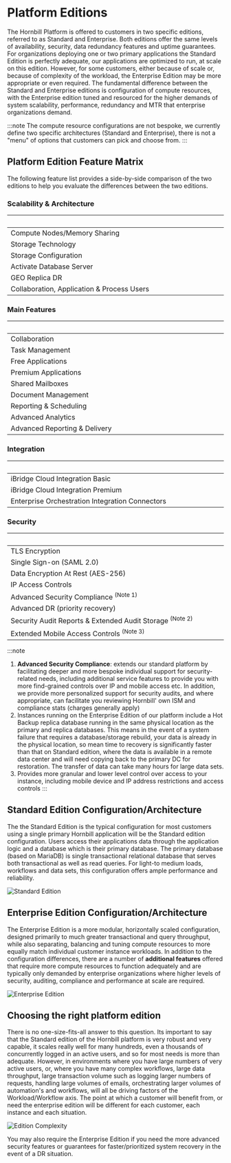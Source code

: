 # Platform Editions

The Hornbill Platform is offered to customers in two specific editions, referred to as Standard and Enterprise.  Both editions offer the same levels of availability, security, data redundancy features and uptime guarantees.  For organizations deploying one or two primary applications the Standard Edition is perfectly adequate, our applications are optimized to run, at scale on this edition.  However, for some customers, either because of scale or, because of complexity of the workload, the Enterprise Edition may be more appropriate or even required.  The fundamental difference between the Standard and Enterprise editions is configuration of compute resources, with the Enterprise edition tuned and resourced for the higher demands of system scalability, performance, redundancy and MTR that enterprise organizations demand. 

:::note
The compute resource configurations are not bespoke, we currently define two specific architectures (Standard and Enterprise), there is not a "menu" of options that customers can pick and choose from. 
:::

## Platform Edition Feature Matrix
The following feature list provides a side-by-side comparison of the two editions to help you evaluate the differences between the two editions. 

### Scalability & Architecture 
|<div style="width:490px"></div>|<div style="width:200px; text-align:cetnter;">Standard</div>|<div style="width:200px; text-align:cetnter;">Enterprise</div>|
|:--|:--:|:--:|
|Compute Nodes/Memory Sharing|Up to 8 instances|Up to 4 instances|
|Storage Technology|HDD|SSD|
|Storage Configuration|RAID 5|RAID 5 + 0|
|Activate Database Server|Single|Multiple|
|GEO Replica DR|Single (remote DC)|Dual (Remote and Local)|
|Collaboration, Application & Process Users|Up to 500 Active|No Limit|

### Main Features 
|<div style="width:490px"></div>|<div style="width:200px; text-align:cetnter;">Standard</div>|<div style="width:200px; text-align:cetnter;">Enterprise</div>|
|:--|:--:|:--:|
|Collaboration|Y|Y|
|Task Management|Y|Y|
|Free Applications|Y|Y|
|Premium Applications|Y|Y|
|Shared Mailboxes|Y|Y|
|Document Management|Y|Y|
|Reporting & Scheduling|Y|Y|
|Advanced Analytics|$|Y|
|Advanced Reporting & Delivery|-|Y|

### Integration
|<div style="width:490px"></div>|<div style="width:200px; text-align:cetnter;">Standard</div>|<div style="width:200px; text-align:cetnter;">Enterprise</div>|
|:--|:--:|:--:|
|iBridge Cloud Integration Basic|Y|Y|
|iBridge Cloud Integration Premium|$|$|
|Enterprise Orchestration Integration Connectors|$|$|

### Security
|<div style="width:490px"></div>|<div style="width:200px; text-align:cetnter;">Standard</div>|<div style="width:200px; text-align:cetnter;">Enterprise</div>|
|:--|:--:|:--:|
|TLS Encryption|Y|Y|
|Single Sign-on (SAML 2.0)|Y|Y|
|Data Encryption At Rest (AES-256)|Y|Y|
|IP Access Controls|-|Y|
|Advanced Security Compliance <sup>(Note 1)</sup>|-|Y|
|Advanced DR (priority recovery)|-|Y|
|Security Audit Reports & Extended Audit Storage <sup>(Note 2)</sup>|-|Y|
|Extended Mobile Access Controls <sup>(Note 3)</sup>|-|Y|

:::note
1. __Advanced Security Compliance__: extends our standard platform by facilitating deeper and more bespoke individual support for security-related needs, including additional service features to provide you with more find-grained controls over IP and mobile access etc. In addition, we provide more personalized support for security audits, and where appropriate, can facilitate you reviewing Hornbill' own ISM and compliance stats (charges generally apply)
2. Instances running on the Enterprise Edition of our platform include a Hot Backup replica database running in the same physical location as the primary and replica databases.  This means in the event of a system failure that requires a database/storage rebuild, your data is already in the physical location, so mean time to recovery is significantly faster than that on Standard edition, where the data is available in a remote data center and will need copying back to the primary DC for restoration.  The transfer of data can take many hours for large data sets.
3. Provides more granular and lower level control over access to your instance, including mobile device and IP address restrictions and access controls
:::

## Standard Edition Configuration/Architecture
The the Standard Edition is the typical configuration for most customers using a single primary Hornbill application will be the Standard edition configuration.  Users access their applications data through the application logic and a database which is their primary database. The primary database (based on MariaDB) is single transactional relational database that serves both transactional as well as read queries.  For light-to medium loads, workflows and data sets, this configuration offers ample performance and reliability. 

![Standard Edition](/_books/esp-fundamentals/about/images/esp-editions-standard.png)

## Enterprise Edition Configuration/Architecture
The Enterprise Edition is a more modular, horizontally scaled configuration, designed primarily to much greater transactional and query throughput, while also separating, balancing and tuning compute resources to more equally match individual customer instance workloads.  In addition to the configuration differences, there are a number of __additional features__ offered that require more compute resources to function adequately and are typically only demanded by enterprise organizations where higher levels of security, auditing, compliance and performance at scale are required. 

![Enterprise Edition](/_books/esp-fundamentals/about/images/esp-editions-enterprise.png)

## Choosing the right platform edition

There is no one-size-fits-all answer to this question.  Its important to say that the Standard edition of the Hornbill platform is very robust and very capable, it scales really well for many hundreds, even a thousands of concurrently logged in an active users, and so for most needs is more than adequate.  However, in environments where you have large numbers of very active users, or, where you have many complex workflows, large data throughput, large transaction volume such as logging larger numbers of requests, handling large volumes of emails, orchestrating larger volumes of automation's and workflows, will all be driving factors of the Workload/Workflow axis. The point at which a customer will benefit from, or need the enterprise edition will be different for each customer, each instance and each situation. 

![Edition Complexity](/_books/esp-fundamentals/about/images/edition-complexity.png)

You may also require the Enterprise Edition if you need the more advanced security features or guarantees for faster/prioritized system recovery in the event of a DR situation. 